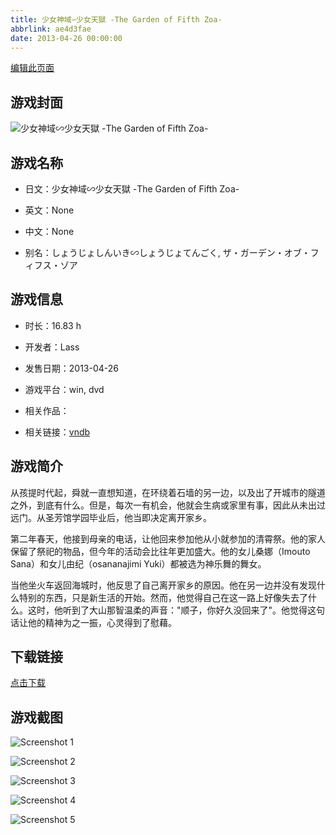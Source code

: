 ```yaml
---
title: 少女神域∽少女天獄 -The Garden of Fifth Zoa-
abbrlink: ae4d3fae
date: 2013-04-26 00:00:00
---
```

[编辑此页面](https://github.com/ACG-3/ADV3-source/blob/main/source/_posts/%E5%B0%91%E5%A5%B3%E7%A5%9E%E5%9F%9F%E2%88%BD%E5%B0%91%E5%A5%B3%E5%A4%A9%E7%8D%84%20-The%20Garden%20of%20Fifth%20Zoa-.md)

## 游戏封面

![少女神域∽少女天獄 -The Garden of Fifth Zoa-](https://pan.timero.xyz/d/onedrive/img_lib_001/%E5%B0%91%E5%A5%B3%E7%A5%9E%E5%9F%9F%E2%88%BD%E5%B0%91%E5%A5%B3%E5%A4%A9%E7%8D%84%20-The%20Garden%20of%20Fifth%20Zoa-_cover.avif)


## 游戏名称

- 日文：少女神域∽少女天獄 -The Garden of Fifth Zoa-
- 英文：None
- 中文：None

- 别名：しょうじょしんいき∽しょうじょてんごく, ザ・ガーデン・オブ・フィフス・ゾア


## 游戏信息

- 时长：16.83 h
- 开发者：Lass
- 发售日期：2013-04-26
- 游戏平台：win, dvd
- 相关作品：

- 相关链接：[vndb](https://vndb.org/v9208)


## 游戏简介

从孩提时代起，舜就一直想知道，在环绕着石墙的另一边，以及出了开城市的隧道之外，到底有什么。但是，每次一有机会，他就会生病或家里有事，因此从未出过远门。从圣芳馆学园毕业后，他当即决定离开家乡。

第二年春天，他接到母亲的电话，让他回来参加他从小就参加的清霄祭。他的家人保留了祭祀的物品，但今年的活动会比往年更加盛大。他的女儿桑娜（Imouto Sana）和女儿由纪（osananajimi Yuki）都被选为神乐舞的舞女。

当他坐火车返回海城时，他反思了自己离开家乡的原因。他在另一边并没有发现什么特别的东西，只是新生活的开始。然而，他觉得自己在这一路上好像失去了什么。这时，他听到了大山那智温柔的声音："顺子，你好久没回来了"。他觉得这句话让他的精神为之一振，心灵得到了慰藉。




## 下载链接

[点击下载](https://pan.timero.xyz/onedrive/adv_lib_001/%E5%B0%91%E5%A5%B3%E7%A5%9E%E5%9F%9F%E2%88%BD%E5%B0%91%E5%A5%B3%E5%A4%A9%E7%8D%84%20-The%20Garden%20of%20Fifth%20Zoa-)


## 游戏截图


![Screenshot 1](https://pan.timero.xyz/d/onedrive/img_lib_001/%E5%B0%91%E5%A5%B3%E7%A5%9E%E5%9F%9F%E2%88%BD%E5%B0%91%E5%A5%B3%E5%A4%A9%E7%8D%84%20-The%20Garden%20of%20Fifth%20Zoa-_Screenshot_1.avif)

![Screenshot 2](https://pan.timero.xyz/d/onedrive/img_lib_001/%E5%B0%91%E5%A5%B3%E7%A5%9E%E5%9F%9F%E2%88%BD%E5%B0%91%E5%A5%B3%E5%A4%A9%E7%8D%84%20-The%20Garden%20of%20Fifth%20Zoa-_Screenshot_2.avif)

![Screenshot 3](https://pan.timero.xyz/d/onedrive/img_lib_001/%E5%B0%91%E5%A5%B3%E7%A5%9E%E5%9F%9F%E2%88%BD%E5%B0%91%E5%A5%B3%E5%A4%A9%E7%8D%84%20-The%20Garden%20of%20Fifth%20Zoa-_Screenshot_3.avif)

![Screenshot 4](https://pan.timero.xyz/d/onedrive/img_lib_001/%E5%B0%91%E5%A5%B3%E7%A5%9E%E5%9F%9F%E2%88%BD%E5%B0%91%E5%A5%B3%E5%A4%A9%E7%8D%84%20-The%20Garden%20of%20Fifth%20Zoa-_Screenshot_4.avif)

![Screenshot 5](https://pan.timero.xyz/d/onedrive/img_lib_001/%E5%B0%91%E5%A5%B3%E7%A5%9E%E5%9F%9F%E2%88%BD%E5%B0%91%E5%A5%B3%E5%A4%A9%E7%8D%84%20-The%20Garden%20of%20Fifth%20Zoa-_Screenshot_5.avif)

